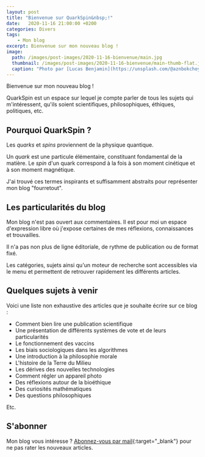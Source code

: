 ```yaml
---
layout: post
title: "Bienvenue sur QuarkSpin&nbsp;!"
date:   2020-11-16 21:00:00 +0200
categories: Divers
tags:
    - Mon blog
excerpt: Bienvenue sur mon nouveau blog !
image:
  path: /images/post-images/2020-11-16-bienvenue/main.jpg
  thumbnail: /images/post-images/2020-11-16-bienvenue/main-thumb-flat.jpg
  caption: "Photo par [Lucas Benjamin](https://unsplash.com/@aznbokchoy)"
---
```


Bienvenue sur mon nouveau blog !

QuarkSpin est un espace sur lequel je compte parler de tous les sujets qui m'intéressent, qu'ils soient scientifiques, philosophiques, éthiques, politiques, etc.

## Pourquoi QuarkSpin ?

Les *quarks* et *spins* proviennent de la physique quantique.

Un *quark* est une particule élémentaire, constituant fondamental de la matière. Le *spin* d'un quark correspond à la fois à son moment cinétique et à son moment magnétique.

J'ai trouvé ces termes inspirants et suffisamment abstraits pour représenter mon blog "fourretout".

## Les particularités du blog

Mon blog n'est pas ouvert aux commentaires. Il est pour moi un espace d'expression libre où j'expose certaines de mes réflexions, connaissances et trouvailles.

Il n'a pas non plus de ligne éditoriale, de rythme de publication ou de format fixé.

Les catégories, sujets ainsi qu'un moteur de recherche sont accessibles via le menu et permettent de retrouver rapidement les différents articles.

## Quelques sujets à venir

Voici une liste non exhaustive des articles que je souhaite écrire sur ce blog :

* Comment bien lire une publication scientifique
* Une présentation de différents systèmes de vote et de leurs particularités
* Le fonctionnement des vaccins
* Les biais sociologiques dans les algorithmes
* Une introduction à la philosophie morale
* L'histoire de la Terre du Milieu
* Les dérives des nouvelles technologies
* Comment régler un appareil photo
* Des réflexions autour de la bioéthique
* Des curiosités mathématiques
* Des questions philosophiques

Etc.

## S'abonner

Mon blog vous intéresse ? [Abonnez-vous par mail](https://follow.it/quarkspin?action=followPub){:target="_blank"} pour ne pas rater les nouveaux articles.

